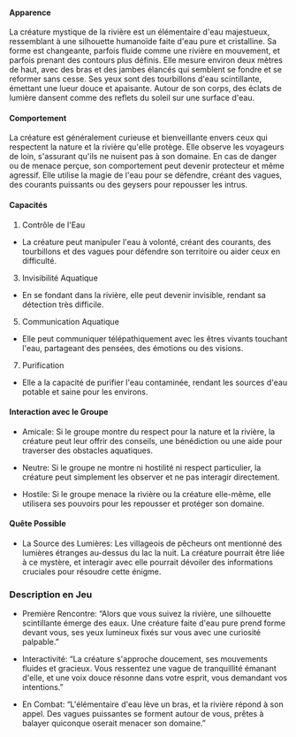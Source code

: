 #### Apparence

La créature mystique de la rivière est un élémentaire d'eau majestueux, ressemblant à une silhouette humanoïde faite d'eau pure et cristalline. Sa forme est changeante, parfois fluide comme une rivière en mouvement, et parfois prenant des contours plus définis. Elle mesure environ deux mètres de haut, avec des bras et des jambes élancés qui semblent se fondre et se reformer sans cesse. Ses yeux sont des tourbillons d'eau scintillante, émettant une lueur douce et apaisante. Autour de son corps, des éclats de lumière dansent comme des reflets du soleil sur une surface d'eau.

#### Comportement

La créature est généralement curieuse et bienveillante envers ceux qui respectent la nature et la rivière qu'elle protège. Elle observe les voyageurs de loin, s'assurant qu'ils ne nuisent pas à son domaine. En cas de danger ou de menace perçue, son comportement peut devenir protecteur et même agressif. Elle utilise la magie de l'eau pour se défendre, créant des vagues, des courants puissants ou des geysers pour repousser les intrus.

#### Capacités

1. Contrôle de l'Eau
    

- La créature peut manipuler l'eau à volonté, créant des courants, des tourbillons et des vagues pour défendre son territoire ou aider ceux en difficulté.
    

3. Invisibilité Aquatique
    

- En se fondant dans la rivière, elle peut devenir invisible, rendant sa détection très difficile.
    

5. Communication Aquatique
    

- Elle peut communiquer télépathiquement avec les êtres vivants touchant l'eau, partageant des pensées, des émotions ou des visions.
    

7. Purification
    

- Elle a la capacité de purifier l'eau contaminée, rendant les sources d'eau potable et saine pour les environs.
    

#### Interaction avec le Groupe

- Amicale: Si le groupe montre du respect pour la nature et la rivière, la créature peut leur offrir des conseils, une bénédiction ou une aide pour traverser des obstacles aquatiques.
    
- Neutre: Si le groupe ne montre ni hostilité ni respect particulier, la créature peut simplement les observer et ne pas interagir directement.
    
- Hostile: Si le groupe menace la rivière ou la créature elle-même, elle utilisera ses pouvoirs pour les repousser et protéger son domaine.
    

#### Quête Possible

- La Source des Lumières: Les villageois de pêcheurs ont mentionné des lumières étranges au-dessus du lac la nuit. La créature pourrait être liée à ce mystère, et interagir avec elle pourrait dévoiler des informations cruciales pour résoudre cette énigme.
    

### Description en Jeu

- Première Rencontre: “Alors que vous suivez la rivière, une silhouette scintillante émerge des eaux. Une créature faite d'eau pure prend forme devant vous, ses yeux lumineux fixés sur vous avec une curiosité palpable.”
    
- Interactivité: “La créature s'approche doucement, ses mouvements fluides et gracieux. Vous ressentez une vague de tranquillité émanant d'elle, et une voix douce résonne dans votre esprit, vous demandant vos intentions.”
    
- En Combat: “L'élémentaire d'eau lève un bras, et la rivière répond à son appel. Des vagues puissantes se forment autour de vous, prêtes à balayer quiconque oserait menacer son domaine.”
    